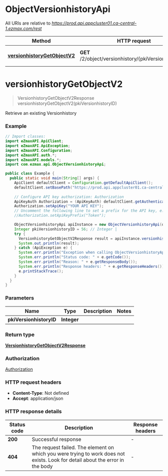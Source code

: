 # ObjectVersionhistoryApi

All URIs are relative to *https://prod.api.appcluster01.ca-central-1.ezmax.com/rest*

| Method | HTTP request | Description |
|------------- | ------------- | -------------|
| [**versionhistoryGetObjectV2**](ObjectVersionhistoryApi.md#versionhistoryGetObjectV2) | **GET** /2/object/versionhistory/{pkiVersionhistoryID} | Retrieve an existing Versionhistory |


<a id="versionhistoryGetObjectV2"></a>
# **versionhistoryGetObjectV2**
> VersionhistoryGetObjectV2Response versionhistoryGetObjectV2(pkiVersionhistoryID)

Retrieve an existing Versionhistory



### Example
```java
// Import classes:
import eZmaxAPI.ApiClient;
import eZmaxAPI.ApiException;
import eZmaxAPI.Configuration;
import eZmaxAPI.auth.*;
import eZmaxAPI.models.*;
import com.ezmax.api.ObjectVersionhistoryApi;

public class Example {
  public static void main(String[] args) {
    ApiClient defaultClient = Configuration.getDefaultApiClient();
    defaultClient.setBasePath("https://prod.api.appcluster01.ca-central-1.ezmax.com/rest");
    
    // Configure API key authorization: Authorization
    ApiKeyAuth Authorization = (ApiKeyAuth) defaultClient.getAuthentication("Authorization");
    Authorization.setApiKey("YOUR API KEY");
    // Uncomment the following line to set a prefix for the API key, e.g. "Token" (defaults to null)
    //Authorization.setApiKeyPrefix("Token");

    ObjectVersionhistoryApi apiInstance = new ObjectVersionhistoryApi(defaultClient);
    Integer pkiVersionhistoryID = 56; // Integer | 
    try {
      VersionhistoryGetObjectV2Response result = apiInstance.versionhistoryGetObjectV2(pkiVersionhistoryID);
      System.out.println(result);
    } catch (ApiException e) {
      System.err.println("Exception when calling ObjectVersionhistoryApi#versionhistoryGetObjectV2");
      System.err.println("Status code: " + e.getCode());
      System.err.println("Reason: " + e.getResponseBody());
      System.err.println("Response headers: " + e.getResponseHeaders());
      e.printStackTrace();
    }
  }
}
```

### Parameters

| Name | Type | Description  | Notes |
|------------- | ------------- | ------------- | -------------|
| **pkiVersionhistoryID** | **Integer**|  | |

### Return type

[**VersionhistoryGetObjectV2Response**](VersionhistoryGetObjectV2Response.md)

### Authorization

[Authorization](../README.md#Authorization)

### HTTP request headers

 - **Content-Type**: Not defined
 - **Accept**: application/json

### HTTP response details
| Status code | Description | Response headers |
|-------------|-------------|------------------|
| **200** | Successful response |  -  |
| **404** | The request failed. The element on which you were trying to work does not exists. Look for detail about the error in the body |  -  |

